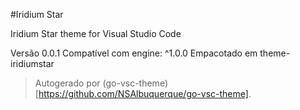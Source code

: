#Iridium Star

Iridium Star theme for Visual Studio Code

Versão 0.0.1
Compatível com engine: ^1.0.0
Empacotado em theme-iridiumstar

> Autogerado por (go-vsc-theme)[https://github.com/NSAlbuquerque/go-vsc-theme].